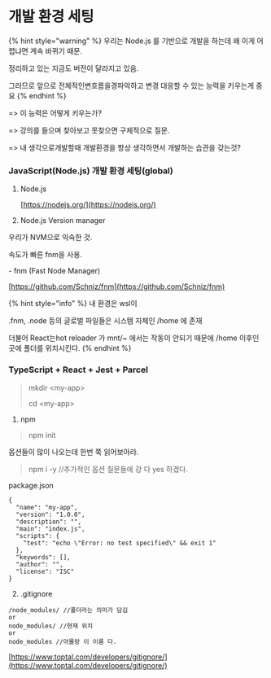 # 개발 환경 세팅

{% hint style="warning" %}
우리는 Node.js 를 기반으로 개발을 하는데 왜 이게 어렵냐면 계속 바뀌기 때문.&#x20;

정리하고 있는 지금도 버전이 달라지고 있음.

그러므로 앞으로 전체적인변흐름을경파악하고 변경 대응할 수 있는 능력을 키우는게 중요
{% endhint %}

\=> 이 능력은 어떻게 키우는가?&#x20;

\=> 강의를 들으며 찾아보고 못찾으면 구체적으로 질문.

\=> 내 생각으로개발할때 개발환경을 항상 생각하면서 개발하는 습관을 갖는것?



### JavaScript(Node.js) 개발 환경 세팅(global)

1.  Node.js

    [https://nodejs.org/](https://nodejs.org/)
2. Node.js Version manager

&#x20;    우리가 NVM으로 익숙한 것.

&#x20;    속도가 빠른 fnm을 사용.

&#x20;    \- fnm (Fast Node Manager)

&#x20;      [https://github.com/Schniz/fnm](https://github.com/Schniz/fnm)

{% hint style="info" %}
내 환경은 wsl이

.fnm, .node 등의 글로벌 파일들은 시스템 자체인 /home 에 존재

더불어 React는hot reloader 가 mnt/\~ 에서는 작동이 안되기 때문에 /home 이후인 곳에 폴더를 위치시킨다.
{% endhint %}

### TypeScript + React + Jest + Parcel

> mkdir \<my-app>
>
> cd \<my-app>

1. npm

> npm init

옵션들이 많이 나오는데 한번 쭉 읽어보아라.

> npm i -y //추가적인 옵션 질문들에 걍 다 yes 하겠다.

package.json

```
{
  "name": "my-app",
  "version": "1.0.0",
  "description": "",
  "main": "index.js",
  "scripts": {
    "test": "echo \"Error: no test specified\" && exit 1"
  },
  "keywords": [],
  "author": "",
  "license": "ISC"
}
```



2. .gitignore

```
/node_modules/ //폴더라는 의미가 담김
or
node_modules/ //현재 위치
or
node_modules //아몰랑 이 이름 다.
```

[https://www.toptal.com/developers/gitignore/](https://www.toptal.com/developers/gitignore/)

